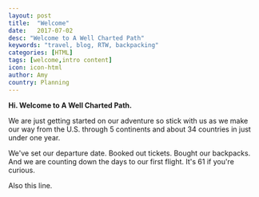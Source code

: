 ```yaml
---
layout: post
title:  "Welcome"
date:   2017-07-02
desc: "Welcome to A Well Charted Path"
keywords: "travel, blog, RTW, backpacking"
categories: [HTML]
tags: [welcome,intro content]
icon: icon-html
author: Amy
country: Planning
---
```


**Hi.  Welcome to A Well Charted Path.**

We are just getting started on our adventure so stick with us as we make our way from the U.S. through 5 continents and about 34 countries in just under one year.

We've set our departure date. Booked out tickets. Bought our backpacks. And we are counting down the days to our first flight. It's 61 if you're curious.

Also this line.
